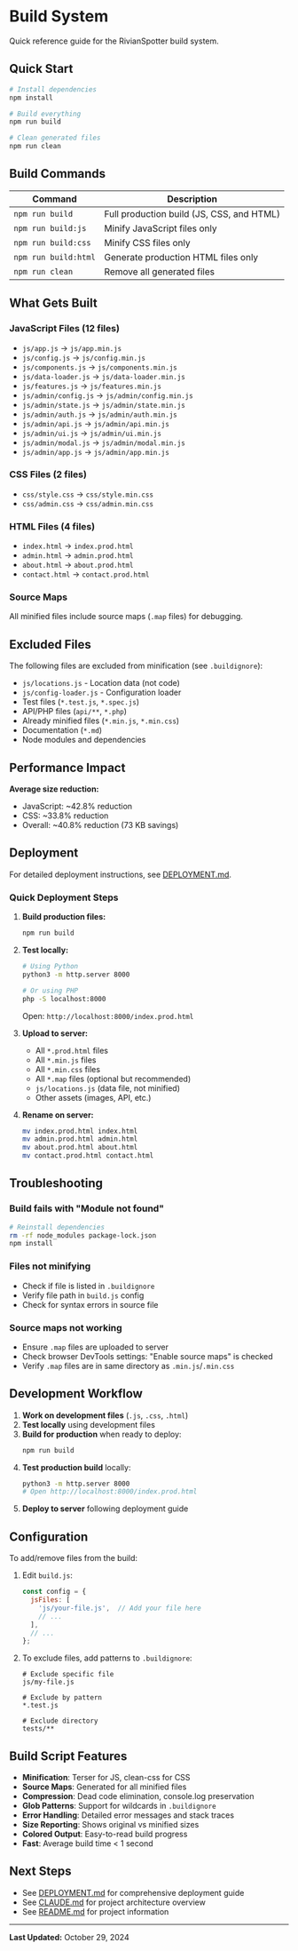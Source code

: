 # Build System

Quick reference guide for the RivianSpotter build system.

## Quick Start

```bash
# Install dependencies
npm install

# Build everything
npm run build

# Clean generated files
npm run clean
```

## Build Commands

| Command | Description |
|---------|-------------|
| `npm run build` | Full production build (JS, CSS, and HTML) |
| `npm run build:js` | Minify JavaScript files only |
| `npm run build:css` | Minify CSS files only |
| `npm run build:html` | Generate production HTML files only |
| `npm run clean` | Remove all generated files |

## What Gets Built

### JavaScript Files (12 files)
- `js/app.js` → `js/app.min.js`
- `js/config.js` → `js/config.min.js`
- `js/components.js` → `js/components.min.js`
- `js/data-loader.js` → `js/data-loader.min.js`
- `js/features.js` → `js/features.min.js`
- `js/admin/config.js` → `js/admin/config.min.js`
- `js/admin/state.js` → `js/admin/state.min.js`
- `js/admin/auth.js` → `js/admin/auth.min.js`
- `js/admin/api.js` → `js/admin/api.min.js`
- `js/admin/ui.js` → `js/admin/ui.min.js`
- `js/admin/modal.js` → `js/admin/modal.min.js`
- `js/admin/app.js` → `js/admin/app.min.js`

### CSS Files (2 files)
- `css/style.css` → `css/style.min.css`
- `css/admin.css` → `css/admin.min.css`

### HTML Files (4 files)
- `index.html` → `index.prod.html`
- `admin.html` → `admin.prod.html`
- `about.html` → `about.prod.html`
- `contact.html` → `contact.prod.html`

### Source Maps
All minified files include source maps (`.map` files) for debugging.

## Excluded Files

The following files are excluded from minification (see `.buildignore`):

- `js/locations.js` - Location data (not code)
- `js/config-loader.js` - Configuration loader
- Test files (`*.test.js`, `*.spec.js`)
- API/PHP files (`api/**`, `*.php`)
- Already minified files (`*.min.js`, `*.min.css`)
- Documentation (`*.md`)
- Node modules and dependencies

## Performance Impact

**Average size reduction:**
- JavaScript: ~42.8% reduction
- CSS: ~33.8% reduction
- Overall: ~40.8% reduction (73 KB savings)

## Deployment

For detailed deployment instructions, see [DEPLOYMENT.md](DEPLOYMENT.md).

### Quick Deployment Steps

1. **Build production files:**
   ```bash
   npm run build
   ```

2. **Test locally:**
   ```bash
   # Using Python
   python3 -m http.server 8000

   # Or using PHP
   php -S localhost:8000
   ```

   Open: `http://localhost:8000/index.prod.html`

3. **Upload to server:**
   - All `*.prod.html` files
   - All `*.min.js` files
   - All `*.min.css` files
   - All `*.map` files (optional but recommended)
   - `js/locations.js` (data file, not minified)
   - Other assets (images, API, etc.)

4. **Rename on server:**
   ```bash
   mv index.prod.html index.html
   mv admin.prod.html admin.html
   mv about.prod.html about.html
   mv contact.prod.html contact.html
   ```

## Troubleshooting

### Build fails with "Module not found"
```bash
# Reinstall dependencies
rm -rf node_modules package-lock.json
npm install
```

### Files not minifying
- Check if file is listed in `.buildignore`
- Verify file path in `build.js` config
- Check for syntax errors in source file

### Source maps not working
- Ensure `.map` files are uploaded to server
- Check browser DevTools settings: "Enable source maps" is checked
- Verify `.map` files are in same directory as `.min.js`/`.min.css`

## Development Workflow

1. **Work on development files** (`.js`, `.css`, `.html`)
2. **Test locally** using development files
3. **Build for production** when ready to deploy:
   ```bash
   npm run build
   ```
4. **Test production build** locally:
   ```bash
   python3 -m http.server 8000
   # Open http://localhost:8000/index.prod.html
   ```
5. **Deploy to server** following deployment guide

## Configuration

To add/remove files from the build:

1. Edit `build.js`:
   ```javascript
   const config = {
     jsFiles: [
       'js/your-file.js',  // Add your file here
       // ...
     ],
     // ...
   };
   ```

2. To exclude files, add patterns to `.buildignore`:
   ```
   # Exclude specific file
   js/my-file.js

   # Exclude by pattern
   *.test.js

   # Exclude directory
   tests/**
   ```

## Build Script Features

- **Minification**: Terser for JS, clean-css for CSS
- **Source Maps**: Generated for all minified files
- **Compression**: Dead code elimination, console.log preservation
- **Glob Patterns**: Support for wildcards in `.buildignore`
- **Error Handling**: Detailed error messages and stack traces
- **Size Reporting**: Shows original vs minified sizes
- **Colored Output**: Easy-to-read build progress
- **Fast**: Average build time < 1 second

## Next Steps

- See [DEPLOYMENT.md](DEPLOYMENT.md) for comprehensive deployment guide
- See [CLAUDE.md](CLAUDE.md) for project architecture overview
- See [README.md](README.md) for project information

---

**Last Updated:** October 29, 2024

